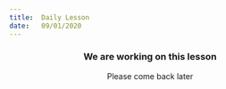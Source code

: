 ```yaml
---
title:  Daily Lesson
date:   09/01/2020
---
```


### <center>We are working on this lesson</center>
<center>Please come back later</center>